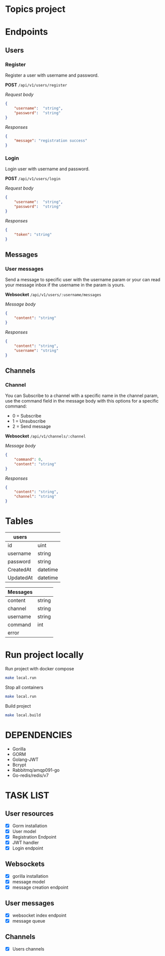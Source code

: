 # Topics project
# Endpoints
## Users
### Register
Register a user with username and password.

**POST** `/api/v1/users/register`

*Request body*
```json
{
	"username":  "string",
	"password":  "string"
}
```
*Responses*
```json
{
	"message": "registration success"
}
```

### Login
Login user with username and password.

**POST** `/api/v1/users/login`

*Request body*
```json
{
	"username":  "string",
	"password":  "string"
}
```
*Responses*
```json
{
	"token": "string"
}
```

## Messages
### User messages
Send a message to specific user with the username param or your can read your message inbox if the username in the param is yours.

**Websocket** `/api/v1/users/:username/messages`

*Message body*
```json
{
	"content": "string"
}
```
*Responses*
```json
{
	"content": "string",
	"username": "string"
}
```

## Channels
### Channel
You can Subscribe to a channel with a specific name in the channel param, use the command field in the message body with this options for a specific command:
* 0 = Subscribe
* 1 = Unsubscribe
* 2 = Send message

**Websocket** `/api/v1/channels/:channel`

*Message body*
```json
{
	"command": 0,
	"content": "string"
}
```
*Responses*
```json
{
	"content": "string",
	"channel": "string"
}
```
# Tables

| users     |          |
|-----------|----------|
| id        | uint     |
| username  | string   |
| password  | string   |
| CreatedAt | datetime |
| UpdatedAt | datetime |

| Messages |        |
|----------|--------|
| content  | string |
| channel  | string |
| username | string |
| command  | int    |
| error    |        |

# Run project locally

Run project with docker compose
```bash
make local.run
```

Stop all containers
```bash
make local.run
```

Build project
```bash
make local.build
```

# DEPENDENCIES

* Gorilla
* GORM
* Golang-JWT
* Bcrypt
* Rabbitmq/amqp091-go
* Go-redis/redis/v7

# TASK LIST

## User resources
- [x] Gorm installation
- [x] User model
- [x] Registration Endpoint
- [x] JWT handler
- [x] Login endpoint

## Websockets
- [x] gorilla installation
- [x] message model
- [x] message creation endpoint

## User messages
- [x] websocket index endpoint
- [x] message queue

## Channels
- [x] Users channels

